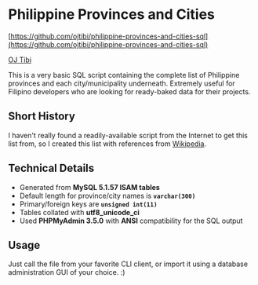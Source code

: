Philippine Provinces and Cities
===============================

[https://github.com/ojtibi/philippine-provinces-and-cities-sql](https://github.com/ojtibi/philippine-provinces-and-cities-sql)

[OJ Tibi](https://github.com/ojtibi)

This is a very basic SQL script containing the complete list of Philippine provinces and each city/municipality underneath. Extremely useful for Filipino developers who are looking for ready-baked data for their projects.

Short History
-------------

I haven't really found a readily-available script from the Internet to get this list from, so I created this list with references from [Wikipedia](http://en.wikipedia.org/wiki/List_of_cities_and_municipalities_in_the_Philippines).

Technical Details
-----------------

* Generated from **MySQL 5.1.57 ISAM tables**
* Default length for province/city names is **`varchar(300)`**
* Primary/foreign keys are **`unsigned int(11)`**
* Tables collated with **utf8\_unicode\_ci**
* Used **PHPMyAdmin 3.5.0** with **ANSI** compatibility for the SQL output

Usage
-----

Just call the file from your favorite CLI client, or import it using a database administration GUI of your choice. :)